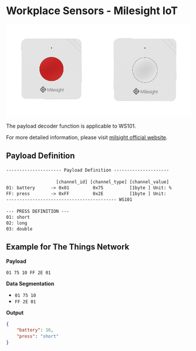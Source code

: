 # Workplace Sensors - Milesight IoT

![WS101](WS101.png)

The payload decoder function is applicable to WS101.

For more detailed information, please visit [milsight official website](https://wwww.milesight-iot.com).

## Payload Definition

```
--------------------- Payload Definition ---------------------

                   [channel_id] [channel_type] [channel_value]
01: battery      -> 0x01         0x75          [1byte ] Unit: %
FF: press        -> 0xFF         0x2E          [1byte ] Unit:
------------------------------------------ WS101

--- PRESS DEFINITION ---
01: short
02: long
03: double
```

## Example for The Things Network

**Payload**

```
01 75 10 FF 2E 01
```

**Data Segmentation**

-   `01 75 10`
-   `FF 2E 01`

**Output**

```json
{
    "battery": 16,
    "press": "short"
}
```
